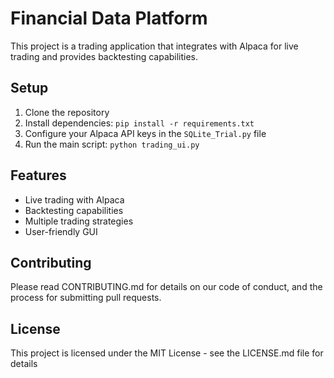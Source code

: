 # Financial Data Platform

This project is a trading application that integrates with Alpaca for live trading and provides backtesting capabilities.

## Setup

1. Clone the repository
2. Install dependencies: `pip install -r requirements.txt`
3. Configure your Alpaca API keys in the `SQLite_Trial.py` file
4. Run the main script: `python trading_ui.py`

## Features

- Live trading with Alpaca
- Backtesting capabilities
- Multiple trading strategies
- User-friendly GUI

## Contributing

Please read CONTRIBUTING.md for details on our code of conduct, and the process for submitting pull requests.

## License

This project is licensed under the MIT License - see the LICENSE.md file for details
